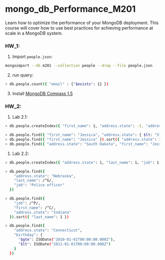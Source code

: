 # mongo_db_Performance_M201
Learn how to optimize the performance of your MongoDB deployment. This course will cover how to use best practices for achieving performance at scale in a MongoDB system.

### HW_1:
1) Import `people.json`:
```bash
mongoimport --db m201 --collection people --drop --file people.json
```
2) run query:
```bash
> db.people.count({ "email" : {"$exists": 1} })
```
3) Install [MongoDB Compass 1.5](https://www.mongodb.com/products/compass)

### HW_2:
1) Lab 2.1:
```bash
> db.people.createIndex({ "first_name": 1, "address.state": -1, "address.city": -1, "ssn": 1 })

> db.people.find({ "first_name": "Jessica", "address.state": { $lt: "S"} }).sort({ "address.state": 1 })
> db.people.find({ "first_name": "Jessica" }).sort({ "address.state": 1, "address.city": 1 })
> db.people.find({ "address.state": "South Dakota", "first_name": "Jessica" }).sort({ "address.city": -1 })
```
1) Lab 2.2:
```bash
> db.people.createIndex({ "address.state": 1, "last_name": 1, "job": 1 })

> db.people.find({
    "address.state": "Nebraska",
    "last_name": /^G/,
    "job": "Police officer"
  })

> db.people.find({
    "job": /^P/,
    "first_name": /^C/,
    "address.state": "Indiana"
  }).sort({ "last_name": 1 })

> db.people.find({
    "address.state": "Connecticut",
    "birthday": {
      "$gte": ISODate("2010-01-01T00:00:00.000Z"),
      "$lt": ISODate("2011-01-01T00:00:00.000Z")
    }
  })
```
